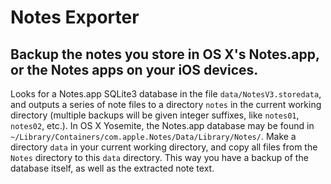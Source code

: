 # Notes Exporter

## Backup the notes you store in OS X's Notes.app, or the Notes apps on your iOS devices.

Looks for a Notes.app SQLite3 database in the file `data/NotesV3.storedata`, and outputs a series of note files to a directory `notes` in the current working directory (multiple backups will be given integer suffixes, like `notes01`, `notes02`, etc.). In OS X Yosemite, the Notes.app database may be found in `~/Library/Containers/com.apple.Notes/Data/Library/Notes/`. Make a directory `data` in your current working directory, and copy all files from the `Notes` directory to this `data` directory. This way you have a backup of the database itself, as well as the extracted note text.
